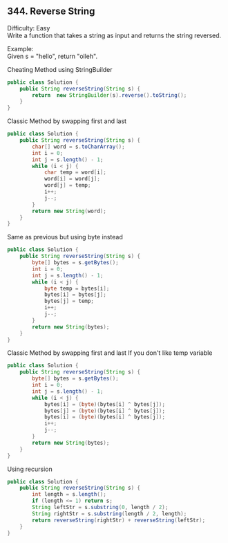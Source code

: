 ## 344. Reverse String
Difficulty: Easy  
Write a function that takes a string as input and returns the string reversed. 

Example:  
Given s = "hello", return "olleh".

Cheating Method using StringBuilder
```java
public class Solution {
    public String reverseString(String s) {
        return  new StringBuilder(s).reverse().toString();
    }
}
```
Classic Method by swapping first and last
```java
public class Solution {
    public String reverseString(String s) {
        char[] word = s.toCharArray();
        int i = 0;
        int j = s.length() - 1;
        while (i < j) {
            char temp = word[i];
            word[i] = word[j];
            word[j] = temp;
            i++;
            j--;
        }
        return new String(word);
    }
}
```
Same as previous but using byte instead
```java
public class Solution {
    public String reverseString(String s) {
        byte[] bytes = s.getBytes();
        int i = 0;
        int j = s.length() - 1;
        while (i < j) {
            byte temp = bytes[i];
            bytes[i] = bytes[j];
            bytes[j] = temp;
            i++;
            j--;
        }
        return new String(bytes);
    }
}
```
Classic Method by swapping first and last
If you don't like temp variable
```java
public class Solution {
    public String reverseString(String s) {
        byte[] bytes = s.getBytes();
        int i = 0;
        int j = s.length() - 1;
        while (i < j) {
            bytes[i] = (byte)(bytes[i] ^ bytes[j]);
            bytes[j] = (byte)(bytes[i] ^ bytes[j]);
            bytes[i] = (byte)(bytes[i] ^ bytes[j]);
            i++;
            j--;
        }
        return new String(bytes);
    }
}
```
Using recursion
```java
public class Solution {
    public String reverseString(String s) {
        int length = s.length();
        if (length <= 1) return s;
        String leftStr = s.substring(0, length / 2);
        String rightStr = s.substring(length / 2, length);
        return reverseString(rightStr) + reverseString(leftStr);
    }
}
```